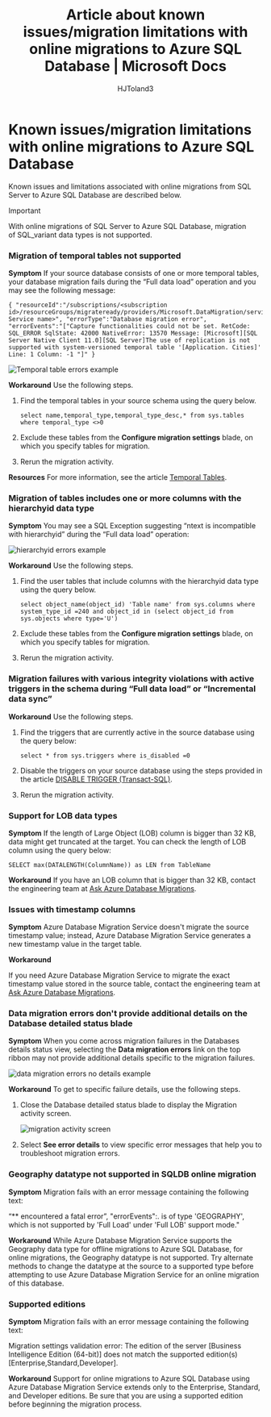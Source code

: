 ﻿---
title: Article about known issues/migration limitations with online migrations to Azure SQL Database | Microsoft Docs
description: Learn about known issues/migration limitations with online migrations to Azure SQL Database.
services: database-migration
author: HJToland3
ms.author: jtoland
manager: craigg
ms.reviewer: craigg
ms.service: dms
ms.workload: data-services
ms.custom: mvc
ms.topic: article
ms.date: 07/26/2019
---

# Known issues/migration limitations with online migrations to Azure SQL Database

Known issues and limitations associated with online migrations from SQL Server to Azure SQL Database are described below.

> [!IMPORTANT]
> With online migrations of SQL Server to Azure SQL Database, migration of SQL_variant data types is not supported.

### Migration of temporal tables not supported

**Symptom**
If your source database consists of one or more temporal tables, your database migration fails during the “Full data load” operation and you may see the following message:

```
{ "resourceId":"/subscriptions/<subscription id>/resourceGroups/migrateready/providers/Microsoft.DataMigration/services/<DMS Service name>", "errorType":"Database migration error", "errorEvents":"["Capture functionalities could not be set. RetCode: SQL_ERROR SqlState: 42000 NativeError: 13570 Message: [Microsoft][SQL Server Native Client 11.0][SQL Server]The use of replication is not supported with system-versioned temporal table '[Application. Cities]' Line: 1 Column: -1 "]" }
```

 ![Temporal table errors example](media/known-issues-azure-sql-online/dms-temporal-tables-errors.png)

**Workaround**
Use the following steps.

1. Find the temporal tables in your source schema using the query below.

     ``` 
     select name,temporal_type,temporal_type_desc,* from sys.tables where temporal_type <>0
     ```

2. Exclude these tables from the **Configure migration settings** blade, on which you specify tables for migration.

3. Rerun the migration activity.

**Resources**
For more information, see the article [Temporal Tables](https://docs.microsoft.com/sql/relational-databases/tables/temporal-tables?view=sql-server-2017).

### Migration of tables includes one or more columns with the hierarchyid data type

**Symptom**
You may see a SQL Exception suggesting “ntext is incompatible with hierarchyid” during the “Full data load” operation:

![hierarchyid errors example](media/known-issues-azure-sql-online/dms-hierarchyid-errors.png)

**Workaround**
Use the following steps.

1. Find the user tables that include columns with the hierarchyid data type using the query below.

      ``` 
      select object_name(object_id) 'Table name' from sys.columns where system_type_id =240 and object_id in (select object_id from sys.objects where type='U')
      ```

2. Exclude these tables from the **Configure migration settings** blade, on which you specify tables for migration.

3. Rerun the migration activity.

### Migration failures with various integrity violations with active triggers in the schema during “Full data load” or “Incremental data sync”

**Workaround**
Use the following steps.

1. Find the triggers that are currently active in the source database using the query below:

     ```
     select * from sys.triggers where is_disabled =0
     ```

2. Disable the triggers on your source database using the steps provided in the article [DISABLE TRIGGER (Transact-SQL)](https://docs.microsoft.com/sql/t-sql/statements/disable-trigger-transact-sql?view=sql-server-2017).

3. Rerun the migration activity.

### Support for LOB data types

**Symptom**
If the length of Large Object (LOB) column is bigger than 32 KB, data might get truncated at the target. You can check the length of LOB column using the query below:

``` 
SELECT max(DATALENGTH(ColumnName)) as LEN from TableName
```

**Workaround**
If you have an LOB column that is bigger than 32 KB, contact the engineering team at [Ask Azure Database Migrations](mailto:AskAzureDatabaseMigrations@service.microsoft.com).

### Issues with timestamp columns

**Symptom**
Azure Database Migration Service doesn't migrate the source timestamp value; instead, Azure Database Migration Service generates a new timestamp value in the target table.

**Workaround**

If you need Azure Database Migration Service to migrate the exact timestamp value stored in the source table, contact the engineering team at [Ask Azure Database Migrations](mailto:AskAzureDatabaseMigrations@service.microsoft.com).

### Data migration errors don't provide additional details on the Database detailed status blade

**Symptom**
When you come across migration failures in the Databases details status view, selecting the **Data migration errors** link on the top ribbon may not provide  additional details specific to the migration failures.

![data migration errors no details example](media/known-issues-azure-sql-online/dms-data-migration-errors-no-details.png)

**Workaround**
To get to specific failure details, use the following steps.

1. Close the Database detailed status blade to display the Migration activity screen.

     ![migration activity screen](media/known-issues-azure-sql-online/dms-migration-activity-screen.png)

2. Select **See error details** to view specific error messages that help you to troubleshoot migration errors.

### Geography datatype not supported in SQLDB online migration

**Symptom**
Migration fails with an error message containing the following text:

 “** encountered a fatal error”, "errorEvents":<Table>.<Column> is of type 'GEOGRAPHY', which is not supported by 'Full Load' under 'Full LOB' support mode."

**Workaround**
While Azure Database Migration Service supports the Geography data type for offline migrations to Azure SQL Database, for online migrations, the Geography datatype is not supported. Try alternate methods to change the datatype at the source to a supported type before attempting to use Azure Database Migration Service for an online migration of this database.

### Supported editions

**Symptom**
Migration fails with an error message containing the following text:

 Migration settings validation error: The edition of the server [Business Intelligence Edition (64-bit)] does not match the supported edition(s) [Enterprise,Standard,Developer].

**Workaround**
Support for online migrations to Azure SQL Database using Azure Database Migration Service extends only to the Enterprise, Standard, and Developer editions. Be sure that you are using a supported edition before beginning the migration process.
